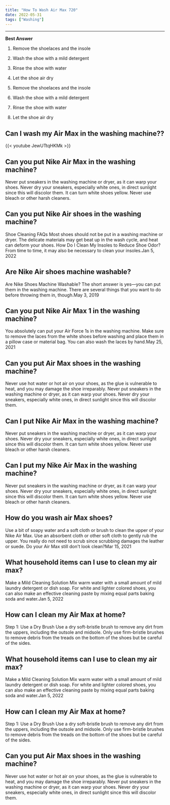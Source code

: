 ```yaml
---
title: "How To Wash Air Max 720"
date: 2022-05-31
tags: ["Washing"]
---
```


---
**Best Answer**


1. Remove the shoelaces and the insole
2. Wash the shoe with a mild detergent
3. Rinse the shoe with water
4. Let the shoe air dry

1. Remove the shoelaces and the insole
2. Wash the shoe with a mild detergent
3. Rinse the shoe with water
4. Let the shoe air dry

## Can I wash my Air Max in the washing machine??

{{< youtube JewUTtqHKMk >}}

## Can you put Nike Air Max in the washing machine?
Never put sneakers in the washing machine or dryer, as it can warp your shoes. Never dry your sneakers, especially white ones, in direct sunlight since this will discolor them. It can turn white shoes yellow. Never use bleach or other harsh cleaners.

## Can you put Nike Air shoes in the washing machine?
Shoe Cleaning FAQs Most shoes should not be put in a washing machine or dryer. The delicate materials may get beat up in the wash cycle, and heat can deform your shoes. How Do I Clean My Insoles to Reduce Shoe Odor? From time to time, it may also be necessary to clean your insoles.Jan 5, 2022

## Are Nike Air shoes machine washable?
Are Nike Shoes Machine Washable? The short answer is yes—you can put them in the washing machine. There are several things that you want to do before throwing them in, though.May 3, 2019

## Can you put Nike Air Max 1 in the washing machine?
You absolutely can put your Air Force 1s in the washing machine. Make sure to remove the laces from the white shoes before washing and place them in a pillow case or material bag. You can also wash the laces by hand.May 25, 2021

## Can you put Air Max shoes in the washing machine?
Never use hot water or hot air on your shoes, as the glue is vulnerable to heat, and you may damage the shoe irreparably. Never put sneakers in the washing machine or dryer, as it can warp your shoes. Never dry your sneakers, especially white ones, in direct sunlight since this will discolor them.

## Can I put Nike Air Max in the washing machine?
Never put sneakers in the washing machine or dryer, as it can warp your shoes. Never dry your sneakers, especially white ones, in direct sunlight since this will discolor them. It can turn white shoes yellow. Never use bleach or other harsh cleaners.

## Can I put my Nike Air Max in the washing machine?
Never put sneakers in the washing machine or dryer, as it can warp your shoes. Never dry your sneakers, especially white ones, in direct sunlight since this will discolor them. It can turn white shoes yellow. Never use bleach or other harsh cleaners.

## How do you wash air Max shoes?
Use a bit of soapy water and a soft cloth or brush to clean the upper of your Nike Air Max. Use an absorbent cloth or other soft cloth to gently rub the upper. You really do not need to scrub since scrubbing damages the leather or suede. Do your Air Max still don't look clean?Mar 15, 2021

## What household items can I use to clean my air max?
Make a Mild Cleaning Solution Mix warm water with a small amount of mild laundry detergent or dish soap. For white and lighter colored shoes, you can also make an effective cleaning paste by mixing equal parts baking soda and water.Jan 5, 2022

## How can I clean my Air Max at home?
Step 1: Use a Dry Brush Use a dry soft-bristle brush to remove any dirt from the uppers, including the outsole and midsole. Only use firm-bristle brushes to remove debris from the treads on the bottom of the shoes but be careful of the sides.

## What household items can I use to clean my air max?
Make a Mild Cleaning Solution Mix warm water with a small amount of mild laundry detergent or dish soap. For white and lighter colored shoes, you can also make an effective cleaning paste by mixing equal parts baking soda and water.Jan 5, 2022

## How can I clean my Air Max at home?
Step 1: Use a Dry Brush Use a dry soft-bristle brush to remove any dirt from the uppers, including the outsole and midsole. Only use firm-bristle brushes to remove debris from the treads on the bottom of the shoes but be careful of the sides.

## Can you put Air Max shoes in the washing machine?
Never use hot water or hot air on your shoes, as the glue is vulnerable to heat, and you may damage the shoe irreparably. Never put sneakers in the washing machine or dryer, as it can warp your shoes. Never dry your sneakers, especially white ones, in direct sunlight since this will discolor them.

